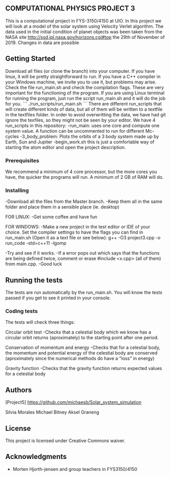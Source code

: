 

## COMPUTATIONAL PHYSICS PROJECT 3

This is a computational project in FYS-3150/4150 at UIO. In this project we will look at a model of the solar system using Velocity Verlet algorithm. The data used in the initial condition of planet objects was been taken from the NASA site http://ssd.jpl.nasa.gov/horizons.cgi#top the 29th of November of 2019. Changes in data are possible

## Getting Started

Download all files (or clone the branch) into your computer. If you have linux, it will be pretty straightforward to run.
If you have a C++ compiler in your Windows machine, we invite you to use it, but problems may arise. Check the file run_main.sh and check the compilation flags.
These are very important for the functioning of the program.
If you are using Linux terminal for running the program, just run the script run_main.sh and it will do the job for you.
´´´
./run_scripts/run_main.sh
´´´
There are different run_scripts that will create different kinds of data, but all of them will be written to a textfile in the textfiles folder. In order to avoid overwritting the data, we have had git ignore the texfiles, so they might not be seen by your editor. 
We have 4 run_scripts in this repository: 
-run_main: uses one core and compute one system value. A function can be uncommented to run for different Mc-cycles
-3_body_problem: Plots the orbits of a 3 body system made up by Earth, Sun and Jupiter
-begin_work.sh this is just a comfortable way of starting the atom editor and open the project description. 
### Prerequisites

We recommend a minimum of 4 core processor, but the more cores you have, the quicker the programs will run. A minimum of 2 GB of RAM will do.

### Installing

-Download all the files from the Master branch.
-Keep them all in the same folder and place them in a sensible place (ie. desktop)

FOR LINUX:
-Get some coffee and have fun

FOR WINDOWS:
-Make a new project in the test editor or IDE of your choice. Set the compiler settings to have the flags you can find in run_main.sh (Open it as a text file or see below):
                                                  g++ -O3 project3.cpp -o run_code -std=c++11 -lgomp

-Try and see if it works.
-If a error pops out which says that the functions are being defined twice, comment or erase #include <x.cpp> (all of them) from main.cpp.
-Good luck

## Running the tests

The tests are run automatically by the run_main.sh. You will know the tests passed if you get to see it printed in your console.

### Coding tests

The tests will check three things:

Circular orbit test
-Checks that a celestial body which we know has a circular orbit returns (aproximately) to the starting point after one period.

Conservation of momentum and energy
-Checks that for a celestial body, the momentum and potential energy of the celestial body are conserved (aproximately since the numerical methods do have a "loss" in energy)

Gravity function
-Checks that the gravity function returns expected values for a celestial body


## Authors

[Project5] https://github.com/michaesb/Solar_system_simulation

Silvia Morales     Michael Bitney        Aksel Graneng

## License

This project is licensed under Creative Commons waiver.

## Acknowledgments

* Morten Hjorth-jensen and group teachers in FYS3150/4150
